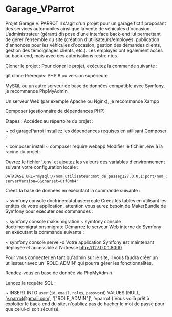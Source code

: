 # Garage_VParrot

Projet Garage V. PARROT
Il s'agit d'un projet pour un garage fictif proposant des services automobiles ainsi que la vente de véhicules d'occasion. L'administrateur (gérant) dispose d'une interface back-end lui permettant de gérer l'ensemble du site (création d'utilisateurs/employés, publication d'annonces pour les véhicules d'occasion, gestion des demandes clients, gestion des témoignages clients, etc.). Les employés ont également accès au back-end, mais avec des autorisations restreintes.


Cloner le projet :
Pour cloner le projet, exécutez la commande suivante :

git clone 
Prérequis:
PHP 8 ou version supérieure

MySQL ou un autre serveur de base de données compatible avec Symfony, je recommande PhpMyAdmin

Un serveur Web (par exemple Apache ou Nginx), je recommande Xampp

Composer (gestionnaire de dépendances PHP)

Etapes :
Accédez au répertoire du projet :

  ~ cd garageParrot
Installez les dépendances requises en utilisant Composer :

  ~ composer install
  ~ composer require webapp
Modifier le fichier .env à la racine du projet:

Ouvrez le fichier '.env' et ajoutez les valeurs des variables d'environnement suivant votre configuration locale :

    DATABASE_URL="mysql://nom_utilisateur:mot_de_passe@127.0.0.1:port/nom_du_projet?serverVersion=8&charset=utf8mb4"
Créez la base de données en exécutant la commande suivante :

  ~ symfony console doctrine:database:create
Créez les tables en utilisant les entités de votre application, attention vous aurez besoin de MakerBundle de Symfony pour executer ces commandes :

  ~ symfony console make:migration
  ~ symfony console doctrine:migrations:migrate
Démarrez le serveur Web interne de Symfony en exécutant la commande suivante :

  ~ symfony console serve -d
Votre application Symfony est maintenant déployée et accessible à l'adresse http://127.0.0.1:8000

Pour vous connecter en tant qu'admin sur le site, il vous faudra créer un utilisateur avec un 'ROLE_ADMIN' qui pourra gérer les fonctionnalités.

Rendez-vous en base de donnée via PhpMyAdmin

Lancez la requête SQL :

  ~ INSERT INTO `user` (`id`, `email`, `roles`, `password`) VALUES (NULL, ‘v.parrot@gmail.com', '[\"ROLE_ADMIN\"]', 'vparrot')
Vous voilà prêt à exploiter le back-end du site, n'oubliez pas de hacher le mot de passe pour que celui-ci soit sécurisé.
